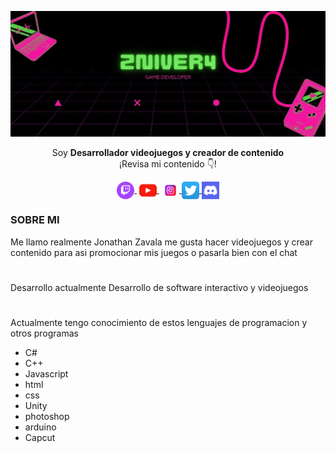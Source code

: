 ![github-profile](./img/sobre%20mi.jpg)

<p align="center">Soy <strong>Desarrollador videojuegos y creador de contenido</strong> <br />¡Revisa mi contenido 👇!</p>
<p align="center">
   <a href="https://www.twitch.tv/zniver4" target="blank" style='margin-right:4px'>
    <img align="center" src="./img/twitch.png" alt="zniver4" height="28px" width="28px" />
  </a>
   <a href="https://www.youtube.com/@zniver4" target="blank" style='margin-right:4px'>
    <img align="center" src="./img/youtube.png" alt="zniver4" height="28px" width="28px" />
  </a>
  <a href="https://instagram.com/Zniver4" target="blank">
    <img align="center" src="./img/insta.png" alt="zniver4" height="28px" width="28px" />
  </a>
  <a href="https://twitter.com/zniver4" target="blank">
    <img align="center" src="./img/twitter.png" alt="zniver4" height="28px" width="28px" />
  </a>
   <a href="https://discord.gg/Vf7SfRcMVj" target="blank">
    <img align="center" src="./img/discord.png" alt="zniver4" height="28px" width="28px" />
  </a>
</p>

### SOBRE MI
Me llamo realmente Jonathan Zavala me gusta hacer videojuegos y crear contenido para asi promocionar mis juegos o pasarla bien con el chat 


#


Desarrollo actualmente Desarrollo de software interactivo y videojuegos


#

Actualmente tengo conocimiento de estos lenguajes de programacion y otros programas 

- C#
- C++
- Javascript
- html 
- css 
- Unity
- photoshop
- arduino 
- Capcut 
